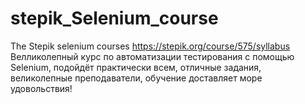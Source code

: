 # stepik_Selenium_course
The Stepik selenium courses
https://stepik.org/course/575/syllabus
Велликолепный курс по автоматизации тестирования с помощью Selenium,
подойдёт практически всем, отличные задания, великолепные преподаватели,
обучение доставляет море удовольствия!
